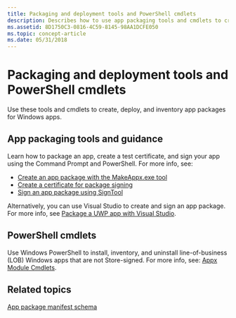 ```yaml
---
title: Packaging and deployment tools and PowerShell cmdlets
description: Describes how to use app packaging tools and cmdlets to create, deploy, and inventory app packages for Windows apps.
ms.assetid: 8D1750C3-0816-4C59-8145-98AA1DCFE050
ms.topic: concept-article
ms.date: 05/31/2018
---
```


# Packaging and deployment tools and PowerShell cmdlets

Use these tools and cmdlets to create, deploy, and inventory app packages for Windows apps.

## App packaging tools and guidance

Learn how to package an app, create a test certificate, and sign your app using the Command Prompt and PowerShell. For more info, see:

-   [Create an app package with the MakeAppx.exe tool](/windows/msix/package/create-app-package-with-makeappx-tool)
-   [Create a certificate for package signing](/windows/msix/package/create-certificate-package-signing)
-   [Sign an app package using SignTool](/windows/msix/package/sign-app-package-using-signtool)

Alternatively, you can use Visual Studio to create and sign an app package. For more info, see [Package a UWP app with Visual Studio](/windows/msix/package/packaging-uwp-apps).

## PowerShell cmdlets

Use Windows PowerShell to install, inventory, and uninstall line-of-business (LOB) Windows apps that are not Store-signed. For more info, see: [Appx Module Cmdlets](/powershell/module/appx/index).

## Related topics

<dl> <dt>

[App package manifest schema](/uwp/schemas/appxpackage/appx-package-manifest)
</dt> </dl>

 

 
